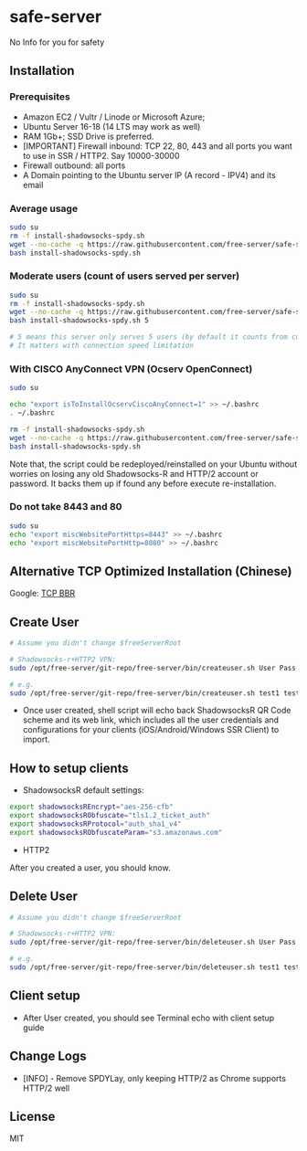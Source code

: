 # safe-server

No Info for you for safety

## Installation

### Prerequisites

* Amazon EC2 / Vultr / Linode or Microsoft Azure;
* Ubuntu Server 16-18 (14 LTS may work as well)
* RAM 1Gb+; SSD Drive is preferred.
* [IMPORTANT] Firewall inbound: TCP 22, 80, 443 and all ports you want to use in SSR / HTTP2. Say 10000-30000
* Firewall outbound: all ports
* A Domain pointing to the Ubuntu server IP (A record - IPV4) and its email

### Average usage

```bash
sudo su
rm -f install-shadowsocks-spdy.sh
wget --no-cache -q https://raw.githubusercontent.com/free-server/safe-server/master/install-shadowsocks-spdy.sh
bash install-shadowsocks-spdy.sh
```

### Moderate users (count of users served per server)

```bash
sudo su
rm -f install-shadowsocks-spdy.sh
wget --no-cache -q https://raw.githubusercontent.com/free-server/safe-server/master/install-shadowsocks-spdy.sh
bash install-shadowsocks-spdy.sh 5

# 5 means this server only serves 5 users (by default it counts from current user list)
# It matters with connection speed limitation
```

### With CISCO AnyConnect VPN (Ocserv OpenConnect)

```bash
sudo su

echo "export isToInstallOcservCiscoAnyConnect=1" >> ~/.bashrc
. ~/.bashrc

rm -f install-shadowsocks-spdy.sh
wget --no-cache -q https://raw.githubusercontent.com/free-server/safe-server/master/install-shadowsocks-spdy.sh
bash install-shadowsocks-spdy.sh
```

Note that, the script could be redeployed/reinstalled on your Ubuntu without worries on losing any old Shadowsocks-R and HTTP/2 account or password.
It backs them up if found any before execute re-installation.

### Do not take 8443 and 80
```bash
sudo su
echo "export miscWebsitePortHttps=8443" >> ~/.bashrc
echo "export miscWebsitePortHttp=8080" >> ~/.bashrc
```

## Alternative TCP Optimized Installation (Chinese)
Google: [TCP BBR](https://doub.io/wlzy-16/)

## Create User

```bash
# Assume you didn't change $freeServerRoot

# Shadowsocks-r+HTTP2 VPN:
sudo /opt/free-server/git-repo/free-server/bin/createuser.sh User Pass ShadowsocksRPort HTTP2Port

# e.g. 
sudo /opt/free-server/git-repo/free-server/bin/createuser.sh test1 test123 10000 10401

```

* Once user created, shell script will echo back ShadowsocksR QR Code scheme and its web link,
which includes all the user credentials and configurations for your clients (iOS/Android/Windows SSR Client) to import.

## How to setup clients

* ShadowsocksR default settings:

```bash
export shadowsocksREncrypt="aes-256-cfb"
export shadowsocksRObfuscate="tls1.2_ticket_auth"
export shadowsocksRProtocol="auth_sha1_v4"
export shadowsocksRObfuscateParam="s3.amazonaws.com"
```

* HTTP2

After you created a user, you should know.

## Delete User

```bash
# Assume you didn't change $freeServerRoot

# Shadowsocks-r+HTTP2 VPN:
sudo /opt/free-server/git-repo/free-server/bin/deleteuser.sh User Pass ShadowsocksRPort HTTP2Port

# e.g. 
sudo /opt/free-server/git-repo/free-server/bin/deleteuser.sh test1 test123 10000 10401

```

## Client setup

* After User created, you should see Terminal echo with client setup guide

## Change Logs

* [INFO] - Remove SPDYLay, only keeping HTTP/2 as Chrome supports HTTP/2 well

## License

MIT